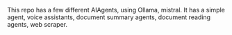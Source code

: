 This repo has a few different AIAgents, using Ollama, mistral.  It has a simple agent, voice assistants, document summary agents, document reading agents, web scraper.
